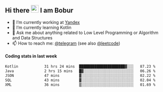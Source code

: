 ## Hi there <img src="https://media.giphy.com/media/hvRJCLFzcasrR4ia7z/giphy.gif" width="25px" height="25px"> I am Bobur

- 💼 I’m currently working at [Yandex](https://yandex.ru/)
- 🌱 I’m currently learning Kotlin
- 💬 Ask me about anything related to Low Level Programming or Algorithm and Data Structures
- 📫 How to reach me: [@telegram](https://t.me/octoant) (see also [@leetcode](https://leetcode.com/octoant/))    

#### Coding stats in last week

<!--START_SECTION:waka-->

```txt
Kotlin            31 hrs 24 mins  █████████████████████▓░░░   87.23 %
Java              2 hrs 15 mins   █▓░░░░░░░░░░░░░░░░░░░░░░░   06.26 %
JSON              47 mins         ▓░░░░░░░░░░░░░░░░░░░░░░░░   02.22 %
SQL               43 mins         ▓░░░░░░░░░░░░░░░░░░░░░░░░   02.04 %
XML               36 mins         ▒░░░░░░░░░░░░░░░░░░░░░░░░   01.69 %
```

<!--END_SECTION:waka-->
